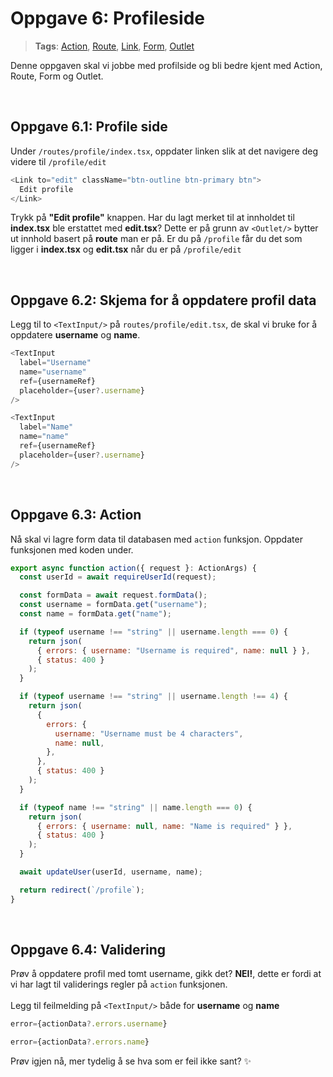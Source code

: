 # Oppgave 6: Profileside

> **Tags**: [Action](https://remix.run/docs/en/1.14.0/route/action), [Route](https://remix.run/docs/en/1.14.0/file-conventions/routes-files), [Link](https://remix.run/docs/en/1.14.0/components/link#react-router-link), [Form](https://remix.run/docs/en/1.14.0/components/form), [Outlet](https://remix.run/docs/en/1.14.0/components/outlet)

Denne oppgaven skal vi jobbe med profilside og bli bedre kjent med Action, Route, Form og Outlet.

<br>

## Oppgave 6.1: Profile side

Under `/routes/profile/index.tsx`, oppdater linken slik at det navigere deg videre til `/profile/edit`

```js
<Link to="edit" className="btn-outline btn-primary btn">
  Edit profile
</Link>
```

Trykk på **"Edit profile"** knappen. Har du lagt merket til at innholdet til **index.tsx** ble erstattet med **edit.tsx**? Dette er på grunn av `<Outlet/>` bytter ut innhold basert på **route** man er på. Er du på `/profile` får du det som ligger i **index.tsx** og **edit.tsx** når du er på `/profile/edit`

<br>

## Oppgave 6.2: Skjema for å oppdatere profil data

Legg til to `<TextInput/>` på `routes/profile/edit.tsx`, de skal vi bruke for å oppdatere **username** og **name**.

```js
<TextInput
  label="Username"
  name="username"
  ref={usernameRef}
  placeholder={user?.username}
/>
```

```js
<TextInput
  label="Name"
  name="name"
  ref={usernameRef}
  placeholder={user?.username}
/>
```

<br>

## Oppgave 6.3: Action

Nå skal vi lagre form data til databasen med `action` funksjon. Oppdater funksjonen med koden under.

```js
export async function action({ request }: ActionArgs) {
  const userId = await requireUserId(request);

  const formData = await request.formData();
  const username = formData.get("username");
  const name = formData.get("name");

  if (typeof username !== "string" || username.length === 0) {
    return json(
      { errors: { username: "Username is required", name: null } },
      { status: 400 }
    );
  }

  if (typeof username !== "string" || username.length !== 4) {
    return json(
      {
        errors: {
          username: "Username must be 4 characters",
          name: null,
        },
      },
      { status: 400 }
    );
  }

  if (typeof name !== "string" || name.length === 0) {
    return json(
      { errors: { username: null, name: "Name is required" } },
      { status: 400 }
    );
  }

  await updateUser(userId, username, name);

  return redirect(`/profile`);
}
```

<br>

## Oppgave 6.4: Validering

Prøv å oppdatere profil med tomt username, gikk det? **NEI!**, dette er fordi at vi har lagt til validerings regler på `action` funksjonen. <br/><br/>Legg til feilmelding på `<TextInput/>` både for **username** og **name**

```js
error={actionData?.errors.username}
```

```js
error={actionData?.errors.name}
```

Prøv igjen nå, mer tydelig å se hva som er feil ikke sant? ✨
